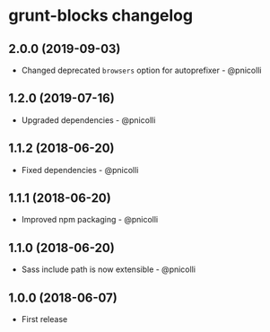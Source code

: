 # grunt-blocks changelog

## 2.0.0 (2019-09-03)

- Changed deprecated `browsers` option for autoprefixer - @pnicolli

## 1.2.0 (2019-07-16)

- Upgraded dependencies - @pnicolli

## 1.1.2 (2018-06-20)

- Fixed dependencies - @pnicolli

## 1.1.1 (2018-06-20)

- Improved npm packaging - @pnicolli

## 1.1.0 (2018-06-20)

- Sass include path is now extensible - @pnicolli

## 1.0.0 (2018-06-07)

- First release
